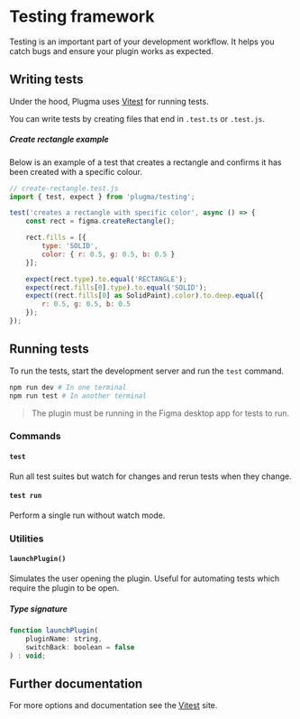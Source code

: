 # Testing framework

Testing is an important part of your development workflow. It helps you catch bugs and ensure your plugin works as expected.

## Writing tests

Under the hood, Plugma uses [Vitest](https://vitest.dev/guide/) for running tests.

You can write tests by creating files that end in `.test.ts` or `.test.js`.

##### Create rectangle example

Below is an example of a test that creates a rectangle and confirms it has been created with a specific colour.

```js
// create-rectangle.test.js
import { test, expect } from 'plugma/testing';

test('creates a rectangle with specific color', async () => {
    const rect = figma.createRectangle();

    rect.fills = [{
        type: 'SOLID',
        color: { r: 0.5, g: 0.5, b: 0.5 }
    }];

    expect(rect.type).to.equal('RECTANGLE');
    expect(rect.fills[0].type).to.equal('SOLID');
    expect((rect.fills[0] as SolidPaint).color).to.deep.equal({
        r: 0.5, g: 0.5, b: 0.5
    });
});
```

## Running tests

To run the tests, start the development server and run the `test` command.

```bash
npm run dev # In one terminal
npm run test # In another terminal
```

<blockquote class="info">
The plugin must be running in the Figma desktop app for tests to run.
</blockquote>

### Commands

#### `test`

Run all test suites but watch for changes and rerun tests when they change.

#### `test run`

Perform a single run without watch mode.

### Utilities

#### `launchPlugin()`

Simulates the user opening the plugin. Useful for automating tests which require the plugin to be open.

##### Type signature

```js
function launchPlugin(
    pluginName: string,
    switchBack: boolean = false
) : void;
```

## Further documentation

For more options and documentation see the [Vitest](https://vitest.dev/guide/) site.
